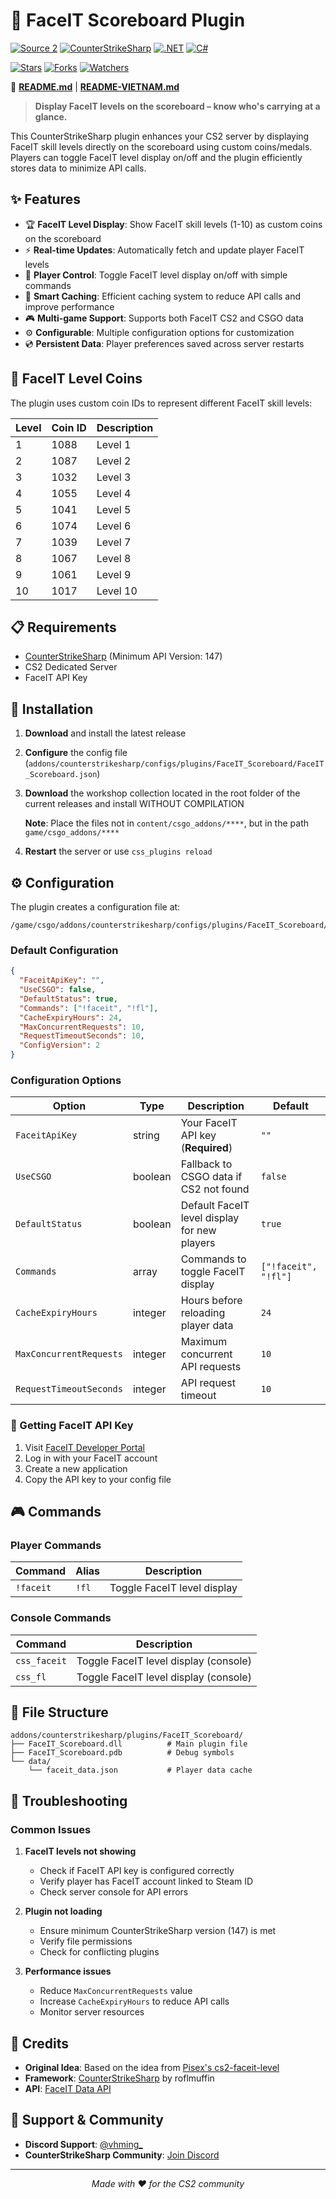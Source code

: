 # 🎯 FaceIT Scoreboard Plugin

[![Source 2](https://img.shields.io/badge/Source%202-orange?style=for-the-badge&logo=valve&logoColor=white)](https://developer.valvesoftware.com/wiki/Source_2)
[![CounterStrikeSharp](https://img.shields.io/badge/CounterStrikeSharp-blue?style=for-the-badge&logo=counter-strike&logoColor=white)](https://github.com/roflmuffin/CounterStrikeSharp)
[![.NET](https://img.shields.io/badge/.NET-8.0-purple?style=for-the-badge&logo=dotnet&logoColor=white)](https://dotnet.microsoft.com/)
[![C#](https://img.shields.io/badge/C%23-11.0-green?style=for-the-badge&logo=csharp&logoColor=white)](https://docs.microsoft.com/en-us/dotnet/csharp/)

[![Stars](https://img.shields.io/github/stars/zhw1nq/FaceIT_Scoreboard?style=social)](https://github.com/zhw1nq/FaceIT_Scoreboard/stargazers)
[![Forks](https://img.shields.io/github/forks/zhw1nq/FaceIT_Scoreboard?style=social)](https://github.com/zhw1nq/FaceIT_Scoreboard/network/members)
[![Watchers](https://img.shields.io/github/watchers/zhw1nq/FaceIT_Scoreboard?style=social)](https://github.com/zhw1nq/FaceIT_Scoreboard/watchers)

📖 **[README.md](README.md)** | **[README-VIETNAM.md](README-VIETNAM.md)**

> **Display FaceIT levels on the scoreboard – know who's carrying at a glance.**

This CounterStrikeSharp plugin enhances your CS2 server by displaying FaceIT skill levels directly on the scoreboard using custom coins/medals. Players can toggle FaceIT level display on/off and the plugin efficiently stores data to minimize API calls.

## ✨ Features

- 🏆 **FaceIT Level Display**: Show FaceIT skill levels (1-10) as custom coins on the scoreboard
- ⚡ **Real-time Updates**: Automatically fetch and update player FaceIT levels
- 🔄 **Player Control**: Toggle FaceIT level display on/off with simple commands
- 💾 **Smart Caching**: Efficient caching system to reduce API calls and improve performance
- 🎮 **Multi-game Support**: Supports both FaceIT CS2 and CSGO data
- ⚙️ **Configurable**: Multiple configuration options for customization
- 💿 **Persistent Data**: Player preferences saved across server restarts

## 🎨 FaceIT Level Coins

The plugin uses custom coin IDs to represent different FaceIT skill levels:

| Level | Coin ID | Description |
|-------|---------|-------------|
| 1     | 1088    | Level 1     |
| 2     | 1087    | Level 2     |
| 3     | 1032    | Level 3     |
| 4     | 1055    | Level 4     |
| 5     | 1041    | Level 5     |
| 6     | 1074    | Level 6     |
| 7     | 1039    | Level 7     |
| 8     | 1067    | Level 8     |
| 9     | 1061    | Level 9     |
| 10    | 1017    | Level 10    |

## 📋 Requirements

- [CounterStrikeSharp](https://github.com/roflmuffin/CounterStrikeSharp) (Minimum API Version: 147)
- CS2 Dedicated Server
- FaceIT API Key

## 🔧 Installation

1. **Download** and install the latest release
2. **Configure** the config file (`addons/counterstrikesharp/configs/plugins/FaceIT_Scoreboard/FaceIT_Scoreboard.json`)
3. **Download** the workshop collection located in the root folder of the current releases and install WITHOUT COMPILATION
   
   **Note**: Place the files not in `content/csgo_addons/****`, but in the path `game/csgo_addons/****`

4. **Restart** the server or use `css_plugins reload`

## ⚙️ Configuration

The plugin creates a configuration file at:
```
/game/csgo/addons/counterstrikesharp/configs/plugins/FaceIT_Scoreboard/FaceIT_Scoreboard.json
```

### Default Configuration

```json
{
  "FaceitApiKey": "",
  "UseCSGO": false,
  "DefaultStatus": true,
  "Commands": ["!faceit", "!fl"],
  "CacheExpiryHours": 24,
  "MaxConcurrentRequests": 10,
  "RequestTimeoutSeconds": 10,
  "ConfigVersion": 2
}
```

### Configuration Options

| Option | Type | Description | Default |
|--------|------|-------------|---------|
| `FaceitApiKey` | string | Your FaceIT API key (**Required**) | `""` |
| `UseCSGO` | boolean | Fallback to CSGO data if CS2 not found | `false` |
| `DefaultStatus` | boolean | Default FaceIT level display for new players | `true` |
| `Commands` | array | Commands to toggle FaceIT display | `["!faceit", "!fl"]` |
| `CacheExpiryHours` | integer | Hours before reloading player data | `24` |
| `MaxConcurrentRequests` | integer | Maximum concurrent API requests | `10` |
| `RequestTimeoutSeconds` | integer | API request timeout | `10` |

### 🔑 Getting FaceIT API Key

1. Visit [FaceIT Developer Portal](https://developers.faceit.com/)
2. Log in with your FaceIT account
3. Create a new application
4. Copy the API key to your config file

## 🎮 Commands

### Player Commands

| Command | Alias | Description |
|---------|-------|-------------|
| `!faceit` | `!fl` | Toggle FaceIT level display |

### Console Commands

| Command | Description |
|---------|-------------|
| `css_faceit` | Toggle FaceIT level display (console) |
| `css_fl` | Toggle FaceIT level display (console) |

## 📁 File Structure

```
addons/counterstrikesharp/plugins/FaceIT_Scoreboard/
├── FaceIT_Scoreboard.dll          # Main plugin file
├── FaceIT_Scoreboard.pdb          # Debug symbols
└── data/
    └── faceit_data.json           # Player data cache
```

## 🐛 Troubleshooting

### Common Issues

1. **FaceIT levels not showing**
   - Check if FaceIT API key is configured correctly
   - Verify player has FaceIT account linked to Steam ID
   - Check server console for API errors

2. **Plugin not loading**
   - Ensure minimum CounterStrikeSharp version (147) is met
   - Verify file permissions
   - Check for conflicting plugins

3. **Performance issues**
   - Reduce `MaxConcurrentRequests` value
   - Increase `CacheExpiryHours` to reduce API calls
   - Monitor server resources

## 🙏 Credits

- **Original Idea**: Based on the idea from [Pisex's cs2-faceit-level](https://github.com/Pisex/cs2-faceit-level)
- **Framework**: [CounterStrikeSharp](https://github.com/roflmuffin/CounterStrikeSharp) by roflmuffin
- **API**: [FaceIT Data API](https://developers.faceit.com/)

## 💬 Support & Community

- **Discord Support**: [@vhming_](https://discord.com/users/vhming_)
- **CounterStrikeSharp Community**: [Join Discord](https://discord.gg/eA9QTuNYkp)

---

<div align="center">
<i>Made with ❤️ for the CS2 community</i>
</div>
